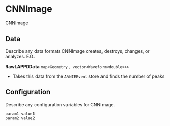 # CNNImage

CNNImage

## Data

Describe any data formats CNNImage creates, destroys, changes, or analyzes. E.G.

**RawLAPPDData** `map<Geometry, vector<Waveform<double>>>`
* Takes this data from the `ANNIEEvent` store and finds the number of peaks


## Configuration

Describe any configuration variables for CNNImage.

```
param1 value1
param2 value2
```
